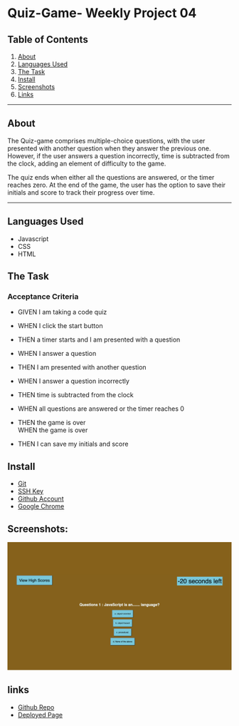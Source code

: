 # Quiz-Game- Weekly Project 04

## Table of Contents

1. [About](#About)
2. [Languages Used](#languages-used)
3. [The Task](#the-task)
4. [Install](#install)
5. [Screenshots](#screenshots)
6. [Links](#links)

---

## About

The Quiz-game comprises multiple-choice questions, with the user presented with another question when they answer the previous one. However, if the user answers a question incorrectly, time is subtracted from the clock, adding an element of difficulty to the game.

The quiz ends when either all the questions are answered, or the timer reaches zero. At the end of the game, the user has the option to save their initials and score to track their progress over time.

---

## Languages Used

- Javascript
- CSS
- HTML

## The Task

### Acceptance Criteria

- GIVEN I am taking a code quiz
  <br>
- WHEN I click the start button
  <br>
- THEN a timer starts and I am presented with a question
  <br>
- WHEN I answer a question
  <br>
- THEN I am presented with another question
  <br>
- WHEN I answer a question incorrectly
  <br>
- THEN time is subtracted from the clock
  <br>
- WHEN all questions are answered or the timer reaches 0
  <br>
- THEN the game is over
  <br>
  WHEN the game is over <br>

- THEN I can save my initials and score

## Install

- [Git](https://github.com/git-guides/install-git)
- [SSH Key](https://docs.github.com/en/authentication/connecting-to-github-with-ssh/adding-a-new-ssh-key-to-your-github-account)
- [Github Account](https://docs.github.com/en/get-started/onboarding/getting-started-with-your-github-account)
- [Google Chrome](https://support.google.com/chrome/answer/95346?hl=en&co=GENIE.Platform%3DDesktop)

## Screenshots:

![Quiz-Game](assets/image/screencapture-file-Users-mdmamatajurrashed-Desktop-bootcamp-Class-Projects-Code-Quiz-week-4-index-html-2023-04-13-21_00_50.png)

## links

- [Github Repo](https://github.com/mdRashed30/Password-Generator--wk-03.git)
- [Deployed Page](https://mdrashed30.github.io/Quiz-Game-Challenege-4/)

